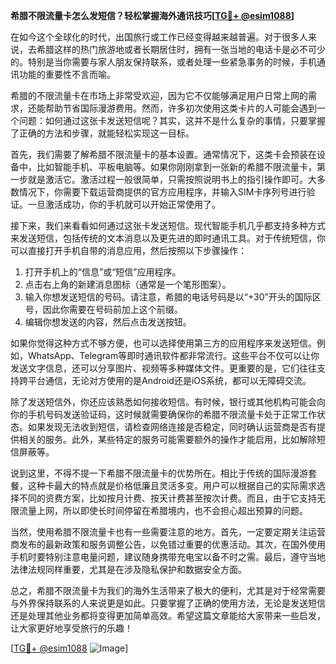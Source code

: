 **希腊不限流量卡怎么发短信？轻松掌握海外通讯技巧[[TG💪+ @esim1088](https://t.me/s/esim1088)]**

在如今这个全球化的时代，出国旅行或工作已经变得越来越普遍。对于很多人来说，去希腊这样的热门旅游地或者长期居住时，拥有一张当地的电话卡是必不可少的。特别是当你需要与家人朋友保持联系，或者处理一些紧急事务的时候，手机通讯功能的重要性不言而喻。

希腊的不限流量卡在市场上非常受欢迎，因为它不仅能够满足用户日常上网的需求，还能帮助节省国际漫游费用。然而，许多初次使用这类卡片的人可能会遇到一个问题：如何通过这张卡发送短信呢？其实，这并不是什么复杂的事情，只要掌握了正确的方法和步骤，就能轻松实现这一目标。

首先，我们需要了解希腊不限流量卡的基本设置。通常情况下，这类卡会预装在设备中，比如智能手机、平板电脑等。如果你刚刚拿到一张新的希腊不限流量卡，第一步就是激活它。激活过程一般很简单，只需按照说明书上的指引操作即可。大多数情况下，你需要下载运营商提供的官方应用程序，并输入SIM卡序列号进行验证。一旦激活成功，你的手机就可以开始正常使用了。

接下来，我们来看看如何通过这张卡发送短信。现代智能手机几乎都支持多种方式来发送短信，包括传统的文本消息以及更先进的即时通讯工具。对于传统短信，你可以直接打开手机自带的消息应用，然后按照以下步骤操作：

1. 打开手机上的“信息”或“短信”应用程序。
2. 点击右上角的新建消息图标（通常是一个笔形图案）。
3. 输入你想发送短信的号码。请注意，希腊的电话号码是以“+30”开头的国际区号，因此你需要在号码前加上这个前缀。
4. 编辑你想发送的内容，然后点击发送按钮。

如果你觉得这种方式不够方便，也可以选择使用第三方的应用程序来发送短信。例如，WhatsApp、Telegram等即时通讯软件都非常流行。这些平台不仅可以让你发送文字信息，还可以分享图片、视频等多种媒体文件。更重要的是，它们往往支持跨平台通信，无论对方使用的是Android还是iOS系统，都可以无障碍交流。

除了发送短信外，你还应该熟悉如何接收短信。有时候，银行或其他机构可能会向你的手机号码发送验证码，这时候就需要确保你的希腊不限流量卡处于正常工作状态。如果发现无法收到短信，请检查网络连接是否稳定，同时确认运营商是否有提供相关的服务。此外，某些特定的服务可能需要额外的操作才能启用，比如解除短信屏蔽等。

说到这里，不得不提一下希腊不限流量卡的优势所在。相比于传统的国际漫游套餐，这种卡最大的特点就是价格低廉且灵活多变。用户可以根据自己的实际需求选择不同的资费方案，比如按月计费、按天计费甚至按次计费。而且，由于它支持无限流量上网，所以即使长时间停留在希腊境内，也不会担心超出预算的问题。

当然，使用希腊不限流量卡也有一些需要注意的地方。首先，一定要定期关注运营商发布的最新政策和服务调整公告，以免错过重要的优惠活动。其次，在国外使用手机时要特别注意电量问题，建议随身携带充电宝以备不时之需。最后，遵守当地法律法规同样重要，尤其是在涉及隐私保护和数据安全方面。

总之，希腊不限流量卡为我们的海外生活带来了极大的便利，尤其是对于经常需要与外界保持联系的人来说更是如此。只要掌握了正确的使用方法，无论是发送短信还是处理其他业务都将变得更加简单高效。希望这篇文章能给大家带来一些启发，让大家更好地享受旅行的乐趣！

[[TG💪+ @esim1088](https://t.me/s/esim1088) ![Image](https://i.postimg.cc/4NQfJmqS/Snipaste-2025-05-13-00-14-12.png)]